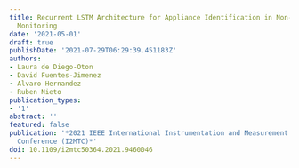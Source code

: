 ```yaml
---
title: Recurrent LSTM Architecture for Appliance Identification in Non-Intrusive Load
  Monitoring
date: '2021-05-01'
draft: true
publishDate: '2021-07-29T06:29:39.451183Z'
authors:
- Laura de Diego-Oton
- David Fuentes-Jimenez
- Alvaro Hernandez
- Ruben Nieto
publication_types:
- '1'
abstract: ''
featured: false
publication: '*2021 IEEE International Instrumentation and Measurement Technology
  Conference (I2MTC)*'
doi: 10.1109/i2mtc50364.2021.9460046
---
```


